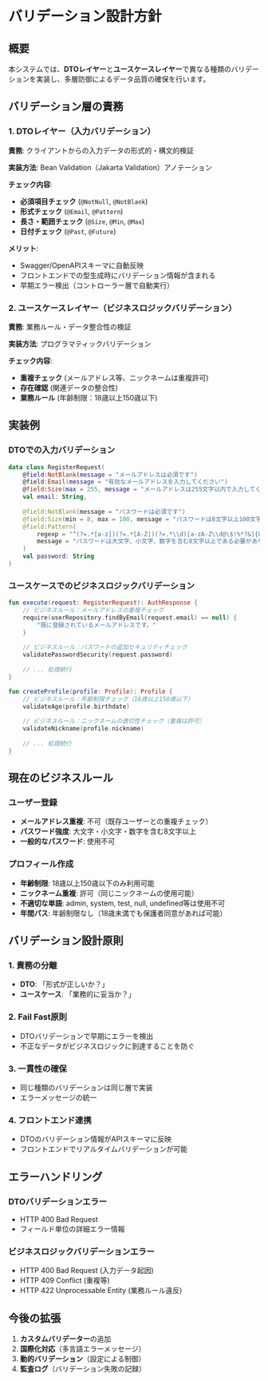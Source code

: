 # バリデーション設計方針

## 概要

本システムでは、**DTOレイヤー**と**ユースケースレイヤー**で異なる種類のバリデーションを実装し、多層防御によるデータ品質の確保を行います。

## バリデーション層の責務

### 1. DTOレイヤー（入力バリデーション）

**責務**: クライアントからの入力データの形式的・構文的検証

**実装方法**: Bean Validation（Jakarta Validation）アノテーション

**チェック内容**:
- **必須項目チェック** (`@NotNull`, `@NotBlank`)
- **形式チェック** (`@Email`, `@Pattern`)
- **長さ・範囲チェック** (`@Size`, `@Min`, `@Max`)
- **日付チェック** (`@Past`, `@Future`)

**メリット**:
- Swagger/OpenAPIスキーマに自動反映
- フロントエンドでの型生成時にバリデーション情報が含まれる
- 早期エラー検出（コントローラー層で自動実行）

### 2. ユースケースレイヤー（ビジネスロジックバリデーション）

**責務**: 業務ルール・データ整合性の検証

**実装方法**: プログラマティックバリデーション

**チェック内容**:
- **重複チェック** (メールアドレス等、ニックネームは重複許可)
- **存在確認** (関連データの整合性)
- **業務ルール** (年齢制限：18歳以上150歳以下)

## 実装例

### DTOでの入力バリデーション

```kotlin
data class RegisterRequest(
    @field:NotBlank(message = "メールアドレスは必須です")
    @field:Email(message = "有効なメールアドレスを入力してください")
    @field:Size(max = 255, message = "メールアドレスは255文字以内で入力してください")
    val email: String,
    
    @field:NotBlank(message = "パスワードは必須です")
    @field:Size(min = 8, max = 100, message = "パスワードは8文字以上100文字以内で入力してください")
    @field:Pattern(
        regexp = "^(?=.*[a-z])(?=.*[A-Z])(?=.*\\d)[a-zA-Z\\d@\$!%*?&]{8,}$",
        message = "パスワードは大文字、小文字、数字を含む8文字以上である必要があります"
    )
    val password: String
)
```

### ユースケースでのビジネスロジックバリデーション

```kotlin
fun execute(request: RegisterRequest): AuthResponse {
    // ビジネスルール：メールアドレスの重複チェック
    require(userRepository.findByEmail(request.email) == null) {
        "既に登録されているメールアドレスです。"
    }
    
    // ビジネスルール：パスワードの追加セキュリティチェック
    validatePasswordSecurity(request.password)
    
    // ... 処理続行
}

fun createProfile(profile: Profile): Profile {
    // ビジネスルール：年齢制限チェック（18歳以上150歳以下）
    validateAge(profile.birthdate)
    
    // ビジネスルール：ニックネームの適切性チェック（重複は許可）
    validateNickname(profile.nickname)
    
    // ... 処理続行
}
```

## 現在のビジネスルール

### ユーザー登録
- **メールアドレス重複**: 不可（既存ユーザーとの重複チェック）
- **パスワード強度**: 大文字・小文字・数字を含む8文字以上
- **一般的なパスワード**: 使用不可

### プロフィール作成
- **年齢制限**: 18歳以上150歳以下のみ利用可能
- **ニックネーム重複**: 許可（同じニックネームの使用可能）
- **不適切な単語**: admin, system, test, null, undefined等は使用不可
- **年間パス**: 年齢制限なし（18歳未満でも保護者同意があれば可能）

## バリデーション設計原則

### 1. 責務の分離
- **DTO**: 「形式が正しいか？」
- **ユースケース**: 「業務的に妥当か？」

### 2. Fail Fast原則
- DTOバリデーションで早期にエラーを検出
- 不正なデータがビジネスロジックに到達することを防ぐ

### 3. 一貫性の確保
- 同じ種類のバリデーションは同じ層で実装
- エラーメッセージの統一

### 4. フロントエンド連携
- DTOのバリデーション情報がAPIスキーマに反映
- フロントエンドでリアルタイムバリデーションが可能

## エラーハンドリング

### DTOバリデーションエラー
- HTTP 400 Bad Request
- フィールド単位の詳細エラー情報

### ビジネスロジックバリデーションエラー
- HTTP 400 Bad Request (入力データ起因)
- HTTP 409 Conflict (重複等)
- HTTP 422 Unprocessable Entity (業務ルール違反)

## 今後の拡張

1. **カスタムバリデーター**の追加
2. **国際化対応**（多言語エラーメッセージ）
3. **動的バリデーション**（設定による制御）
4. **監査ログ**（バリデーション失敗の記録） 